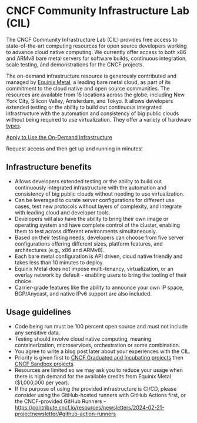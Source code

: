 # CNCF Community Infrastructure Lab (CIL)

The CNCF Community Infrastructure Lab (CIL) provides free access to state-of-the-art computing resources for open source developers working to advance cloud native computing. We currently offer access to both x86 and ARMv8 bare metal servers for software builds, continuous integration, scale testing, and demonstrations for the CNCF projects.

The on-demand infrastructure resource is generously contributed and managed by [Equinix Metal](https://metal.equinix.com/), a leading bare metal cloud, as part of its commitment to the cloud native and open source communities. The resources are available from 15 locations across the globe; including New York City, Silicon Valley, Amsterdam, and Tokyo. It allows developers extended testing or the ability to build out continuous integrated infrastructure with the automation and consistency of big public clouds without being required to use virtualization. They offer a variety of hardware [types](https://metal.equinix.com/product/servers/).

[Apply to Use the On-Demand Infrastructure](https://github.com/cncf/cluster/issues/new?assignees=caniszczyk%2C+jeefy+idvoretskyi&labels=cluster+request&projects=&template=cncf-community-lab-cluster-request.md&title=)

Request access and then get up and running in minutes!

## Infrastructure benefits

- Allows developers extended testing or the ability to build out continuously integrated infrastructure with the automation and consistency of big public clouds without needing to use virtualization.
- Can be leveraged to curate server configurations for different use cases, test new protocols without layers of complexity, and integrate with leading cloud and developer tools.
- Developers will also have the ability to bring their own image or operating system and have complete control of the cluster, enabling them to test across different environments simultaneously.
- Based on their testing needs, developers can choose from five server configurations offering different sizes, platform features, and architectures (e.g., x86 and ARMv8).
- Each bare metal configuration is API driven, cloud native friendly and takes less than 10 minutes to deploy.
- Equinix Metal does not impose multi-tenancy, virtualization, or an overlay network by default - enabling users to bring the tooling of their choice.
- Carrier-grade features like the ability to announce your own IP space, BGP/Anycast, and native IPv6 support are also included.

## Usage guidelines

- Code being run must be 100 percent open source and must not include any sensitive data.
- Testing should involve cloud native computing, meaning containerization, microservices, orchestration or some combination.
- You agree to write a blog post later about your experiences with the CIL.
- Priority is given first to [CNCF Graduated and Incubating projects](https://www.cncf.io/projects/) then [CNCF Sandbox projects](https://www.cncf.io/sandbox-projects/).
- Resources are limited so we may ask you to reduce your usage when there is high demand for the available credits from Equinix Metal ($1,000,000 per year).
- If the purpose of using the provided infrastructure is CI/CD, please consider using the GitHub-hosted runners with GitHub Actions first, or the CNCF-provided GitHub Runners - <https://contribute.cncf.io/resources/newsletters/2024-02-21-projectnewsletter/#github-action-runners>
